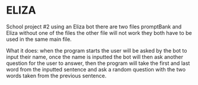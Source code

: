 # ELIZA
School project #2 using an Eliza bot
there are two files promptBank and Eliza without one of the files the other file will not work they both have to be used in the same main file.

What it does: when the program starts the user will be asked by the bot to input their name, once the name is inputted the bot will then ask another question for the user to answer, then the program will take the first and last word from the inputted sentence and ask a random question with the two words taken from the previous sentence.
